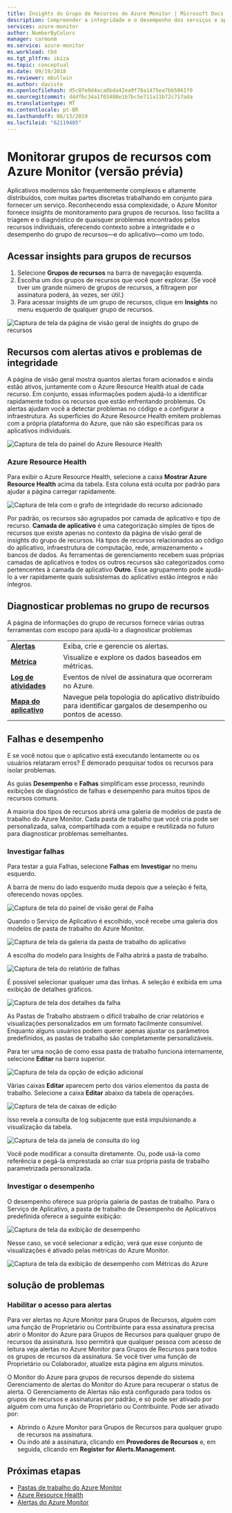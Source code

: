 ```yaml
---
title: Insights do Grupo de Recursos do Azure Monitor | Microsoft Docs
description: Compreender a integridade e o desempenho dos serviços e aplicativos distribuídos no nível do Grupo de Recursos com Azure Monitor
services: azure-monitor
author: NumberByColors
manager: carmonm
ms.service: azure-monitor
ms.workload: tbd
ms.tgt_pltfrm: ibiza
ms.topic: conceptual
ms.date: 09/19/2018
ms.reviewer: mbullwin
ms.author: daviste
ms.openlocfilehash: d5c07e0d4aca8bda42ea9f78a1475ea7bb5861f0
ms.sourcegitcommit: d4dfbc34a1f03488e1b7bc5e711a11b72c717ada
ms.translationtype: MT
ms.contentlocale: pt-BR
ms.lasthandoff: 06/13/2019
ms.locfileid: "62119405"
---
```

# <a name="monitor-resource-groups-with-azure-monitor-preview"></a>Monitorar grupos de recursos com Azure Monitor (versão prévia)

Aplicativos modernos são frequentemente complexos e altamente distribuídos, com muitas partes discretas trabalhando em conjunto para fornecer um serviço. Reconhecendo essa complexidade, o Azure Monitor fornece insights de monitoramento para grupos de recursos. Isso facilita a triagem e o diagnóstico de quaisquer problemas encontrados pelos recursos individuais, oferecendo contexto sobre a integridade e o desempenho do grupo de recursos&mdash;e do aplicativo&mdash;como um todo.

## <a name="access-insights-for-resource-groups"></a>Acessar insights para grupos de recursos

1. Selecione **Grupos de recursos** na barra de navegação esquerda.
2. Escolha um dos grupos de recursos que você quer explorar. (Se você tiver um grande número de grupos de recursos, a filtragem por assinatura poderá, às vezes, ser útil.)
3. Para acessar insights de um grupo de recursos, clique em **Insights** no menu esquerdo de qualquer grupo de recursos.

![Captura de tela da página de visão geral de insights do grupo de recursos](./media/resource-group-insights/0001-overview.png)

## <a name="resources-with-active-alerts-and-health-issues"></a>Recursos com alertas ativos e problemas de integridade

A página de visão geral mostra quantos alertas foram acionados e ainda estão ativos, juntamente com o Azure Resource Health atual de cada recurso. Em conjunto, essas informações podem ajudá-lo a identificar rapidamente todos os recursos que estão enfrentando problemas. Os alertas ajudam você a detectar problemas no código e a configurar a infraestrutura. As superfícies do Azure Resource Health emitem problemas com a própria plataforma do Azure, que não são específicas para os aplicativos individuais.

![Captura de tela do painel do Azure Resource Health](./media/resource-group-insights/0002-overview.png)

### <a name="azure-resource-health"></a>Azure Resource Health

Para exibir o Azure Resource Health, selecione a caixa **Mostrar Azure Resource Health** acima da tabela. Esta coluna está oculta por padrão para ajudar a página carregar rapidamente.

![Captura de tela com o grafo de integridade do recurso adicionado](./media/resource-group-insights/0003-overview.png)

Por padrão, os recursos são agrupados por camada de aplicativo e tipo de recurso. **Camada de aplicativo** é uma categorização simples de tipos de recursos que existe apenas no contexto da página de visão geral de insights do grupo de recursos. Há tipos de recursos relacionados ao código do aplicativo, infraestrutura de computação, rede, armazenamento + bancos de dados. As ferramentas de gerenciamento recebem suas próprias camadas de aplicativos e todos os outros recursos são categorizados como pertencentes à camada de aplicativo **Outro**. Esse agrupamento pode ajudá-lo a ver rapidamente quais subsistemas do aplicativo estão íntegros e não íntegros.

## <a name="diagnose-issues-in-your-resource-group"></a>Diagnosticar problemas no grupo de recursos

A página de informações do grupo de recursos fornece várias outras ferramentas com escopo para ajudá-lo a diagnosticar problemas

   |         |          |
   | ---------------- |:-----|
   | [**Alertas**](https://docs.microsoft.com/azure/monitoring-and-diagnostics/monitoring-overview-unified-alerts)      |  Exiba, crie e gerencie os alertas. |
   | [**Métrica**](https://docs.microsoft.com/azure/monitoring-and-diagnostics/monitoring-overview-metrics) | Visualize e explore os dados baseados em métricas.    |
   | [**Log de atividades**](https://docs.microsoft.com/azure/monitoring-and-diagnostics/monitoring-overview-activity-logs) | Eventos de nível de assinatura que ocorreram no Azure.  |
   | [**Mapa do aplicativo**](https://docs.microsoft.com/azure/application-insights/app-insights-app-map) | Navegue pela topologia do aplicativo distribuído para identificar gargalos de desempenho ou pontos de acesso. |

## <a name="failures-and-performance"></a>Falhas e desempenho

E se você notou que o aplicativo está executando lentamente ou os usuários relataram erros? É demorado pesquisar todos os recursos para isolar problemas.

As guias **Desempenho** e **Falhas** simplificam esse processo, reunindo exibições de diagnóstico de falhas e desempenho para muitos tipos de recursos comuns.

A maioria dos tipos de recursos abrirá uma galeria de modelos de pasta de trabalho do Azure Monitor. Cada pasta de trabalho que você cria pode ser personalizada, salva, compartilhada com a equipe e reutilizada no futuro para diagnosticar problemas semelhantes.

### <a name="investigate-failures"></a>Investigar falhas

Para testar a guia Falhas, selecione **Falhas** em **Investigar** no menu esquerdo.

A barra de menu do lado esquerdo muda depois que a seleção é feita, oferecendo novas opções.

![Captura de tela do painel de visão geral de Falha](./media/resource-group-insights/00004-failures.png)

Quando o Serviço de Aplicativo é escolhido, você recebe uma galeria dos modelos de pasta de trabalho do Azure Monitor.

![Captura de tela da galeria da pasta de trabalho do aplicativo](./media/resource-group-insights/0005-failure-insights-workbook.png)

A escolha do modelo para Insights de Falha abrirá a pasta de trabalho.

![Captura de tela do relatório de falhas](./media/resource-group-insights/0006-failure-visual.png)

É possível selecionar qualquer uma das linhas. A seleção é exibida em uma exibição de detalhes gráficos.

![Captura de tela dos detalhes da falha](./media/resource-group-insights/0007-failure-details.png)

As Pastas de Trabalho abstraem o difícil trabalho de criar relatórios e visualizações personalizados em um formato facilmente consumível. Enquanto alguns usuários podem querer apenas ajustar os parâmetros predefinidos, as pastas de trabalho são completamente personalizáveis.

Para ter uma noção de como essa pasta de trabalho funciona internamente, selecione **Editar** na barra superior.

![Captura de tela da opção de edição adicional](./media/resource-group-insights/0008-failure-edit.png)

Várias caixas **Editar** aparecem perto dos vários elementos da pasta de trabalho. Selecione a caixa **Editar** abaixo da tabela de operações.

![Captura de tela de caixas de edição](./media/resource-group-insights/0009-failure-edit-graph.png)

Isso revela a consulta de log subjacente que está impulsionando a visualização da tabela.

 ![Captura de tela da janela de consulta do log](./media/resource-group-insights/0010-failure-edit-query.png)

Você pode modificar a consulta diretamente. Ou, pode usá-la como referência e pegá-la emprestada ao criar sua própria pasta de trabalho parametrizada personalizada.

### <a name="investigate-performance"></a>Investigar o desempenho

O desempenho oferece sua própria galeria de pastas de trabalho. Para o Serviço de Aplicativo, a pasta de trabalho de Desempenho de Aplicativos predefinida oferece a seguinte exibição:

 ![Captura de tela da exibição de desempenho](./media/resource-group-insights/0011-performance.png)

Nesse caso, se você selecionar a edição, verá que esse conjunto de visualizações é ativado pelas métricas do Azure Monitor.

 ![Captura de tela da exibição de desempenho com Métricas do Azure](./media/resource-group-insights/0012-performance-metrics.png)

## <a name="troubleshooting"></a>solução de problemas

### <a name="enabling-access-to-alerts"></a>Habilitar o acesso para alertas

Para ver alertas no Azure Monitor para Grupos de Recursos, alguém com uma função de Proprietário ou Contribuinte para essa assinatura precisa abrir o Monitor do Azure para Grupos de Recursos para qualquer grupo de recursos da assinatura. Isso permitirá que qualquer pessoa com acesso de leitura veja alertas no Azure Monitor para Grupos de Recursos para todos os grupos de recursos da assinatura. Se você tiver uma função de Proprietário ou Colaborador, atualize esta página em alguns minutos.

O Monitor do Azure para grupos de recursos depende do sistema Gerenciamento de alertas do Monitor do Azure para recuperar o status de alerta. O Gerenciamento de Alertas não está configurado para todos os grupos de recursos e assinaturas por padrão, e só pode ser ativado por alguém com uma função de Proprietário ou Contribuinte. Pode ser ativado por:
* Abrindo o Azure Monitor para Grupos de Recursos para qualquer grupo de recursos na assinatura.
* Ou indo até a assinatura, clicando em **Provedores de Recursos** e, em seguida, clicando em **Register for Alerts.Management**.

## <a name="next-steps"></a>Próximas etapas

- [Pastas de trabalho do Azure Monitor](https://docs.microsoft.com/azure/application-insights/app-insights-usage-workbooks)
- [Azure Resource Health](https://docs.microsoft.com/azure/service-health/resource-health-overview)
- [Alertas do Azure Monitor](https://docs.microsoft.com/azure/monitoring-and-diagnostics/monitoring-overview-unified-alerts)
